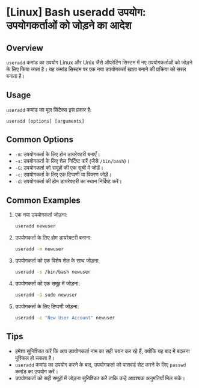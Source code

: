 # [Linux] Bash useradd उपयोग: उपयोगकर्ताओं को जोड़ने का आदेश

## Overview
`useradd` कमांड का उपयोग Linux और Unix जैसे ऑपरेटिंग सिस्टम में नए उपयोगकर्ताओं को जोड़ने के लिए किया जाता है। यह कमांड सिस्टम पर एक नया उपयोगकर्ता खाता बनाने की प्रक्रिया को सरल बनाता है।

## Usage
`useradd` कमांड का मूल सिंटैक्स इस प्रकार है:

```
useradd [options] [arguments]
```

## Common Options
- `-m`: उपयोगकर्ता के लिए होम डायरेक्टरी बनाएँ।
- `-s`: उपयोगकर्ता के लिए शेल निर्दिष्ट करें (जैसे `/bin/bash`)।
- `-G`: उपयोगकर्ता को समूहों की एक सूची में जोड़ें।
- `-c`: उपयोगकर्ता के लिए एक टिप्पणी या विवरण जोड़ें।
- `-d`: उपयोगकर्ता की होम डायरेक्टरी का स्थान निर्दिष्ट करें।

## Common Examples
1. एक नया उपयोगकर्ता जोड़ना:
   ```bash
   useradd newuser
   ```

2. उपयोगकर्ता के लिए होम डायरेक्टरी बनाना:
   ```bash
   useradd -m newuser
   ```

3. उपयोगकर्ता को एक विशेष शेल के साथ जोड़ना:
   ```bash
   useradd -s /bin/bash newuser
   ```

4. उपयोगकर्ता को एक समूह में जोड़ना:
   ```bash
   useradd -G sudo newuser
   ```

5. उपयोगकर्ता के लिए टिप्पणी जोड़ना:
   ```bash
   useradd -c "New User Account" newuser
   ```

## Tips
- हमेशा सुनिश्चित करें कि आप उपयोगकर्ता नाम का सही चयन कर रहे हैं, क्योंकि यह बाद में बदलना मुश्किल हो सकता है।
- `useradd` कमांड का उपयोग करने के बाद, उपयोगकर्ता को पासवर्ड सेट करने के लिए `passwd` कमांड का उपयोग करें।
- उपयोगकर्ता को सही समूहों में जोड़ना सुनिश्चित करें ताकि उन्हें आवश्यक अनुमतियाँ मिल सकें।
